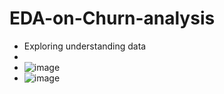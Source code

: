 # EDA-on-Churn-analysis
- Exploring  understanding data
-
- ![image](https://github.com/user-attachments/assets/e6adc10e-78a8-4961-842e-8605655884cd)
- ![image](https://github.com/user-attachments/assets/6b53b430-3b9d-48f9-b2a9-9589f5bab02c)

